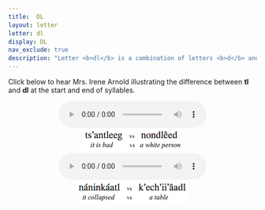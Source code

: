 ```yaml
---
title:  DL
layout: letter
letter: dl
display: DL
nav_exclude: true
description: "Letter <b>dl</b> is a combination of letters <b>d</b> and <b>l</b>. It is similar to the <b>dl</b> sound found in the middle of English words such as 'hea<b>dl</b>ess'. Tanacross <b>dl</b> may occur at the beginning, middle, and end of words. At the end of a word it is pronounced similar to the <b>dl</b> in English 'la<b>dl</b>e'."
---
```


	



Click below to hear Mrs. Irene Arnold illustrating the difference between <b>tl</b> and <b>dl</b> at the start and end of syllables.

<center>
<audio controls src="/assets/audio/tl_dl_cmp.mp3" type="audio/mpeg">Your browser does not support the audio element.</audio><br/>
<img src="/assets/gif/tl_dl_cmp.gif" border="0">
</center>

<center>
<audio controls src="/assets/audio/tl_dl_fnl_cmp.mp3" type="audio/mpeg">Your browser does not support the audio element.</audio><br/>
<img src="/assets/gif/tl_dl_fnl_cmp.gif" border="0">
</center>


